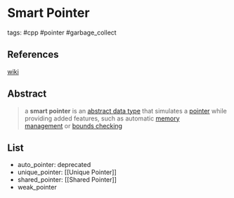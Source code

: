# Smart Pointer

tags: #cpp #pointer #garbage_collect

## References

[wiki](https://en.wikipedia.org/wiki/Smart_pointer)

## Abstract
>
> a **smart pointer** is an [abstract data type](https://en.wikipedia.org/wiki/Abstract_data_type "Abstract data type") that simulates a [pointer](https://en.wikipedia.org/wiki/Pointer_(computer_programming) "Pointer (computer programming)") while providing added features, such as automatic [memory management](https://en.wikipedia.org/wiki/Memory_management "Memory management") or [bounds checking](https://en.wikipedia.org/wiki/Bounds_checking "Bounds checking")

## List

- auto_pointer: deprecated
- unique_pointer: [[Unique Pointer]]
- shared_pointer: [[Shared Pointer]]
- weak_pointer
